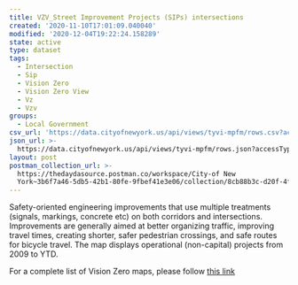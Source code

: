 ```yaml
---
title: VZV_Street Improvement Projects (SIPs) intersections
created: '2020-11-10T17:01:09.040040'
modified: '2020-12-04T19:22:24.158289'
state: active
type: dataset
tags:
  - Intersection
  - Sip
  - Vision Zero
  - Vision Zero View
  - Vz
  - Vzv
groups:
  - Local Government
csv_url: 'https://data.cityofnewyork.us/api/views/tyvi-mpfm/rows.csv?accessType=DOWNLOAD'
json_url: >-
  https://data.cityofnewyork.us/api/views/tyvi-mpfm/rows.json?accessType=DOWNLOAD
layout: post
postman_collection_url: >-
  https://thedaydasource.postman.co/workspace/City-of New
  York~3b6f7a46-5db5-42b1-80fe-9fbef41e3e06/collection/8cb88b3c-d20f-4f80-875f-18e684ce854f
---
```

Safety-oriented engineering improvements that use multiple treatments (signals, markings, concrete etc) on both corridors and intersections. Improvements are generally aimed at better organizing traffic, improving travel times, creating shorter, safer pedestrian crossings, and safe routes for bicycle travel. The map displays operational (non-capital) projects from 2009 to YTD.

For a complete list of Vision Zero maps, please follow <a href="https://data.cityofnewyork.us/browse?q=vzv&sortBy=last_modified&utf8=%E2%9C%93">this link</a>
